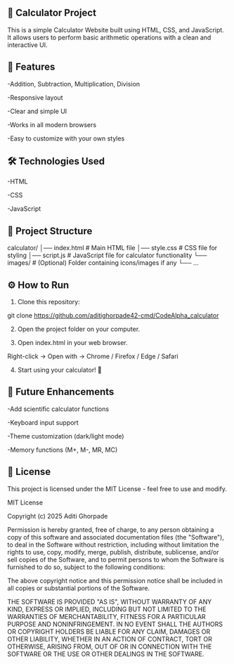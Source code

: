 ## 🧮 Calculator Project

This is a simple Calculator Website built using HTML, CSS, and JavaScript.
It allows users to perform basic arithmetic operations with a clean and interactive UI.

## 🚀 Features

-Addition, Subtraction, Multiplication, Division

-Responsive layout

-Clear and simple UI

-Works in all modern browsers

-Easy to customize with your own styles


## 🛠️ Technologies Used

-HTML

-CSS

-JavaScript


## 📂 Project Structure

calculator/
│── index.html      # Main HTML file
│── style.css       # CSS file for styling
│── script.js       # JavaScript file for calculator functionality
└── images/         # (Optional) Folder containing icons/images if any
    └── ...

## ⚙️ How to Run

1. Clone this repository:

git clone https://github.com/aditighorpade42-cmd/CodeAlpha_calculator

2. Open the project folder on your computer.

3. Open index.html in your web browser.

  Right-click → Open with → Chrome / Firefox / Edge / Safari

4. Start using your calculator! 🎉



## 📌 Future Enhancements

-Add scientific calculator functions

-Keyboard input support

-Theme customization (dark/light mode)

-Memory functions (M+, M-, MR, MC)


## 📜 License

This project is licensed under the MIT License - feel free to use and modify.

MIT License

Copyright (c) 2025 Aditi Ghorpade

Permission is hereby granted, free of charge, to any person obtaining a copy of this software and associated documentation files (the "Software"), to deal in the Software without restriction, including without limitation the rights to use, copy, modify, merge, publish, distribute, sublicense, and/or sell copies of the Software, and to permit persons to whom the Software is furnished to do so, subject to the following conditions:

The above copyright notice and this permission notice shall be included in all copies or substantial portions of the Software.

THE SOFTWARE IS PROVIDED "AS IS", WITHOUT WARRANTY OF ANY KIND, EXPRESS OR IMPLIED, INCLUDING BUT NOT LIMITED TO THE WARRANTIES OF MERCHANTABILITY, FITNESS FOR A PARTICULAR PURPOSE AND NONINFRINGEMENT. IN NO EVENT SHALL THE AUTHORS OR COPYRIGHT HOLDERS BE LIABLE FOR ANY CLAIM, DAMAGES OR OTHER LIABILITY, WHETHER IN AN ACTION OF CONTRACT, TORT OR OTHERWISE, ARISING FROM, OUT OF OR IN CONNECTION WITH THE SOFTWARE OR THE USE OR OTHER DEALINGS IN THE SOFTWARE.
